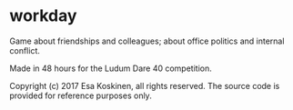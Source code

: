 # workday

Game about friendships and colleagues; about office politics and internal conflict.

Made in 48 hours for the Ludum Dare 40 competition.

Copyright (c) 2017 Esa Koskinen, all rights reserved.
The source code is provided for reference purposes only.